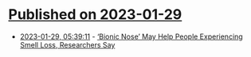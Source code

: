 # [Published on 2023-01-29](index.md)

* [2023-01-29, 05:39:11](https://news.ycombinator.com/item?id=34565262) - [‘Bionic Nose’ May Help People Experiencing Smell Loss, Researchers Say](https://www.washingtonpost.com/wellness/2023/01/26/smell-loss-covid-bionic-nose-brain/)
